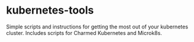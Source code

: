# kubernetes-tools
Simple scripts and instructions for getting the most out of your kubernetes cluster. Includes scripts for Charmed Kubernetes and Microk8s.
